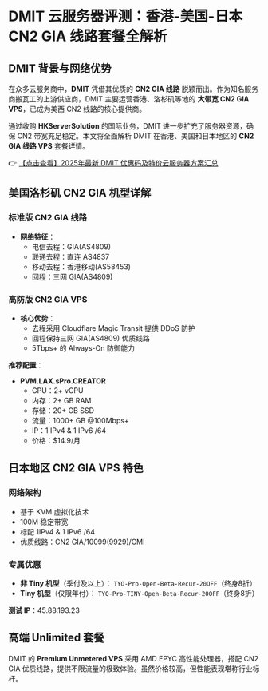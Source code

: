 # DMIT 云服务器评测：香港-美国-日本 CN2 GIA 线路套餐全解析

## DMIT 背景与网络优势

在众多云服务商中，**DMIT** 凭借其优质的 **CN2 GIA 线路** 脱颖而出。作为知名服务商搬瓦工的上游供应商，DMIT 主要运营香港、洛杉矶等地的 **大带宽 CN2 GIA VPS**，已成为美西 CN2 线路的核心提供商。

通过收购 **HKServerSolution** 的国际业务，DMIT 进一步扩充了服务器资源，确保 CN2 带宽充足稳定。本文将全面解析 DMIT 在香港、美国和日本地区的 **CN2 GIA 线路 VPS** 套餐详情。

👉 [【点击查看】2025年最新 DMIT 优惠码及特价云服务器方案汇总](https://bit.ly/dmit_coupon)

## 美国洛杉矶 CN2 GIA 机型详解

### 标准版 CN2 GIA 线路
- **网络特征**：
  - 电信去程：GIA(AS4809)
  - 联通去程：直连 AS4837
  - 移动去程：香港移动(AS58453)
  - 回程：三网 GIA(AS4809)

### 高防版 CN2 GIA VPS
- **核心优势**：
  - 去程采用 Cloudflare Magic Transit 提供 DDoS 防护
  - 回程保持三网 GIA(AS4809) 优质线路
  - 5Tbps+ 的 Always-On 防御能力

**推荐配置**：
- **PVM.LAX.sPro.CREATOR**
  - CPU：2+ vCPU
  - 内存：2+ GB RAM
  - 存储：20+ GB SSD
  - 流量：1000+ GB @100Mbps+
  - IP：1 IPv4 & 1 IPv6 /64
  - 价格：$14.9/月

## 日本地区 CN2 GIA VPS 特色

### 网络架构
- 基于 KVM 虚拟化技术
- 100M 稳定带宽
- 标配 1IPv4 & 1 IPv6 /64
- 优质线路：CN2 GIA/10099(9929)/CMI

### 专属优惠
- **非 Tiny 机型**（季付及以上）：
  `TYO-Pro-Open-Beta-Recur-20OFF`（终身8折）
- **Tiny 机型**（仅限年付）：
  `TYO-Pro-TINY-Open-Beta-Recur-20OFF`（终身8折）

**测试 IP**：45.88.193.23

## 高端 Unlimited 套餐

DMIT 的 **Premium Unmetered VPS** 采用 AMD EPYC 高性能处理器，搭配 CN2 GIA 优质线路，提供不限流量的极致体验。虽然价格较高，但性能表现堪称行业标杆。